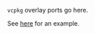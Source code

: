`vcpkg` overlay ports go here.

See [here](https://learn.microsoft.com/en-us/vcpkg/consume/install-locally-modified-package?pivots=shell-cmd) for an example.
